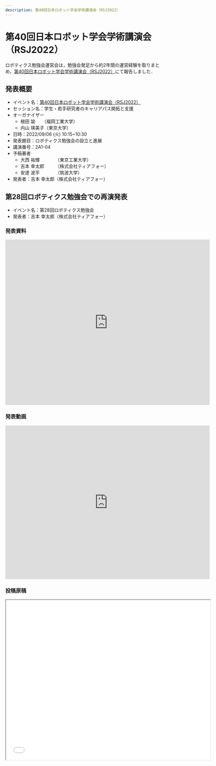 ```yaml
---
description: 第40回日本ロボット学会学術講演会（RSJ2022）
---
```


# 第40回日本ロボット学会学術講演会（RSJ2022）

ロボティクス勉強会運営会は，勉強会発足から約2年間の運営経験を取りまとめ，[第40回日本ロボット学会学術講演会（RSJ2022）](https://ac.rsj-web.org/2022/)にて報告しました．

## 発表概要

- イベント名：[第40回日本ロボット学会学術講演会（RSJ2022）](https://ac.rsj-web.org/2022/)
- セッション名：学生・若手研究者のキャリアパス開拓と支援
- オーガナイザー
  - 槇田 諭　　（福岡工業大学）
  - 内山 瑛美子（東京大学）
- 日時：2022/09/06 (火) 10:15~10:30
- 発表題目：ロボティクス勉強会の設立と進展
- 講演番号：2A1-04
- 予稿著者
  - 大西 祐輝　　　　（東京工業大学）
  - 吉本 幸太郎　　　（株式会社ティアフォー）
  - 安達 波平　　　　（筑波大学）
- 発表者：吉本 幸太郎（株式会社ティアフォー）

## 第28回ロボティクス勉強会での再演発表

- イベント名：第28回ロボティクス勉強会
- 発表者：吉本 幸太郎（株式会社ティアフォー）

### 発表資料

<iframe src="https://docs.google.com/presentation/d/e/2PACX-1vRQ6ixfrr-Cjj7f6uTTYTxufsVO1dpwuaPPiOQH-uqfQ59vhIUsoUyYQR6jyRUJ15pAh_R07yoDLRIF/embed?start=false&loop=false&delayms=3000" frameborder="0" width="640" height="517" allowfullscreen="true" mozallowfullscreen="true" webkitallowfullscreen="true"></iframe>

### 発表動画

<iframe id="ytplayer" type="text/html" width="640" height="480"
  src="https://www.youtube.com/embed/ZrRKEt3a2d0"
  frameborder="0"></iframe>

### 投稿原稿

<iframe src="./files/RSJ2022_ROBOSEMI.pdf" width="640" height="500"></iframe>
